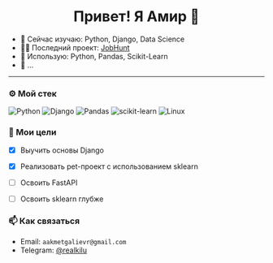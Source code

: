 <h1 align="center">Привет! Я Амир 👋</h1>

- 🌱 Сейчас изучаю: Python, Django, Data Science
- 👨‍💻 Последний проект: [JobHunt](https://github.com/sorrymorning/JobHunt)
- 🧰 Использую: Python, Pandas, Scikit-Learn
- 🔭 ...

---
### ⚙️ Мой стек

![Python](https://img.shields.io/badge/-Python-333?style=flat&logo=python)
![Django](https://img.shields.io/badge/-Django-092E20?style=flat&logo=django)
![Pandas](https://img.shields.io/badge/-Pandas-150458?style=flat&logo=pandas)
![scikit-learn](https://img.shields.io/badge/-Scikit--Learn-F7931E?style=flat&logo=scikit-learn)
![Linux](https://img.shields.io/badge/-Linux-FCC624?style=flat&logo=linux)

### 🎯 Мои цели

- [x] Выучить основы Django
- [x] Реализовать pet-проект с использованием sklearn
- [ ] Освоить FastAPI
- [ ] Освоить sklearn глубже



### 📫 Как связаться
- Email: `aakmetgalievr@gmail.com`
- Telegram: [@realkilu](https://t.me/realkilu)
